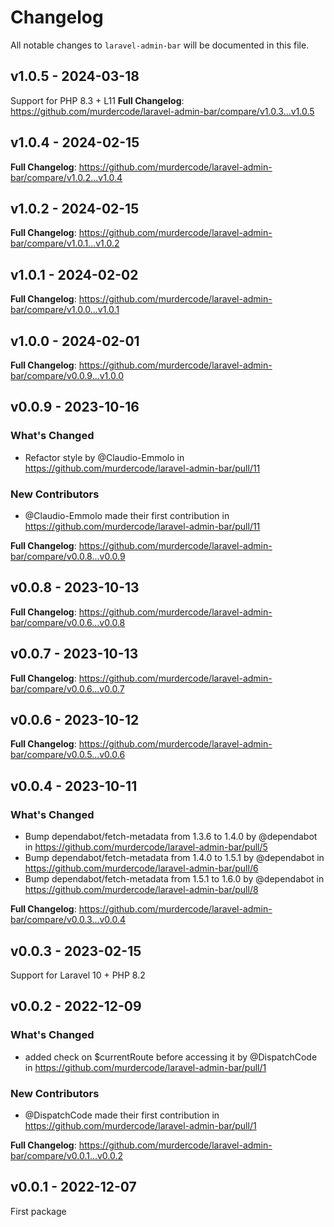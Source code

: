 # Changelog

All notable changes to `laravel-admin-bar` will be documented in this file.

## v1.0.5 - 2024-03-18

Support for PHP 8.3 + L11
**Full Changelog**: https://github.com/murdercode/laravel-admin-bar/compare/v1.0.3...v1.0.5

## v1.0.4 - 2024-02-15

**Full Changelog**: https://github.com/murdercode/laravel-admin-bar/compare/v1.0.2...v1.0.4

## v1.0.2 - 2024-02-15

**Full Changelog**: https://github.com/murdercode/laravel-admin-bar/compare/v1.0.1...v1.0.2

## v1.0.1 - 2024-02-02

**Full Changelog**: https://github.com/murdercode/laravel-admin-bar/compare/v1.0.0...v1.0.1

## v1.0.0 - 2024-02-01

**Full Changelog**: https://github.com/murdercode/laravel-admin-bar/compare/v0.0.9...v1.0.0

## v0.0.9 - 2023-10-16

### What's Changed

- Refactor style by @Claudio-Emmolo in https://github.com/murdercode/laravel-admin-bar/pull/11

### New Contributors

- @Claudio-Emmolo made their first contribution in https://github.com/murdercode/laravel-admin-bar/pull/11

**Full Changelog**: https://github.com/murdercode/laravel-admin-bar/compare/v0.0.8...v0.0.9

## v0.0.8 - 2023-10-13

**Full Changelog**: https://github.com/murdercode/laravel-admin-bar/compare/v0.0.6...v0.0.8

## v0.0.7 - 2023-10-13

**Full Changelog**: https://github.com/murdercode/laravel-admin-bar/compare/v0.0.6...v0.0.7

## v0.0.6 - 2023-10-12

**Full Changelog**: https://github.com/murdercode/laravel-admin-bar/compare/v0.0.5...v0.0.6

## v0.0.4 - 2023-10-11

### What's Changed

- Bump dependabot/fetch-metadata from 1.3.6 to 1.4.0 by @dependabot in https://github.com/murdercode/laravel-admin-bar/pull/5
- Bump dependabot/fetch-metadata from 1.4.0 to 1.5.1 by @dependabot in https://github.com/murdercode/laravel-admin-bar/pull/6
- Bump dependabot/fetch-metadata from 1.5.1 to 1.6.0 by @dependabot in https://github.com/murdercode/laravel-admin-bar/pull/8

**Full Changelog**: https://github.com/murdercode/laravel-admin-bar/compare/v0.0.3...v0.0.4

## v0.0.3 - 2023-02-15

Support for Laravel 10 + PHP 8.2

## v0.0.2 - 2022-12-09

### What's Changed

- added check on $currentRoute before accessing it by @DispatchCode in https://github.com/murdercode/laravel-admin-bar/pull/1

### New Contributors

- @DispatchCode made their first contribution in https://github.com/murdercode/laravel-admin-bar/pull/1

**Full Changelog**: https://github.com/murdercode/laravel-admin-bar/compare/v0.0.1...v0.0.2

## v0.0.1 - 2022-12-07

First package
